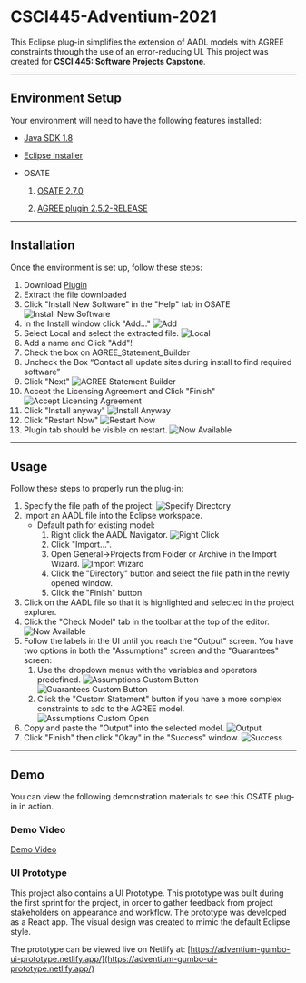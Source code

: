 # CSCI445-Adventium-2021

This Eclipse plug-in simplifies the extension of AADL models with AGREE constraints through the use of an error-reducing UI. This project was created for **CSCI 445: Software Projects Capstone**.

---

## Environment Setup

Your environment will need to have the following features installed:

- [Java SDK 1.8](https://www.oracle.com/java/technologies/javase/javase-jdk8-downloads.html)

- [Eclipse Installer](https://www.eclipse.org/downloads/packages/installer)

- OSATE
  1. [OSATE 2.7.0](https://osate-build.sei.cmu.edu/download/osate/stable/2.7.0/)

  2. [AGREE plugin 2.5.2-RELEASE](https://github.com/loonwerks/AGREE/releases/tag/2.5.2-RELEASE)

---

## Installation

Once the environment is set up, follow these steps:

1. Download [Plugin](https://github.com/RileyAbr/CSCI445-Adventium-2021/blob/main/AGREE_Statement_Builder_Download.zip)
2. Extract the file downloaded
3. Click "Install New Software" in the "Help" tab in OSATE
![Install New Software](/screenshots/installation_help_install.png)
4. In the Install window click "Add..."
![Add](/screenshots/installation_install_window.png)
5. Select Local and select the extracted file.
![Local](/screenshots/add_local.png)
6. Add a name and Click "Add"!
7. Check the box on AGREE_Statement_Builder
8. Uncheck the Box “Contact all update sites during install to find required software”
9. Click "Next"
![AGREE Statement Builder](/screenshots/check_agree.png)
10. Accept the Licensing Agreement and Click "Finish"
![Accept Licensing Agreement](/screenshots/accept_license.png)
11. Click "Install anyway"
![Install Anyway](/screenshots/install_anyway.png)
12. Click "Restart Now"
![Restart Now](/screenshots/restart_now.png)
13. Plugin tab should be visible on restart.
![Now Available](/screenshots/now_available.png)

---

## Usage

Follow these steps to properly run the plug-in:

1. Specify the file path of the project:
![Specify Directory](/screenshots/directory_spec.png)
2. Import an AADL file into the Eclipse workspace.
    - Default path for existing model:
      1. Right click the AADL Navigator.
      ![Right Click](/screenshots/right_click.png)
      2. Click "Import...".
      3. Open General->Projects from Folder or Archive in the Import Wizard.
      ![Import Wizard](/screenshots/import_wizard.png)
      4. Click the "Directory" button and select the file path in the newly opened window.
      5. Click the "Finish" button
3. Click on the AADL file so that it is highlighted and selected in the project explorer.
4. Click the "Check Model" tab in the toolbar at the top of the editor.
![Now Available](/screenshots/now_available.png)
5. Follow the labels in the UI until you reach the "Output" screen. You have two options in both the "Assumptions" screen and the "Guarantees" screen:
    1. Use the dropdown menus with the variables and operators predefined.
    ![Assumptions Custom Button](/screenshots/assumptions_custom.png)
    ![Guarantees Custom Button](/screenshots/guarantees_custom.png)
    2. Click the "Custom Statement" button if you have a more complex constraints to add to the AGREE model.
    ![Assumptions Custom Open](/screenshots/assumptions_custom_open.png)
6. Copy and paste the "Output" into the selected model.
![Output](/screenshots/output.png)
7. Click "Finish" then click "Okay" in the "Success" window.
![Success](/screenshots/successful_write.png)

---

## Demo

You can view the following demonstration materials to see this OSATE plug-in in action.

### Demo Video

[Demo Video]()

### UI Prototype

This project also contains a UI Prototype. This prototype was built during the first sprint for the project, in order to gather feedback from project stakeholders on appearance and workflow. The prototype was developed as a React app. The visual design was created to mimic the default Eclipse style. 

The prototype can be viewed live on Netlify at: [https://adventium-gumbo-ui-prototype.netlify.app/](https://adventium-gumbo-ui-prototype.netlify.app/)
